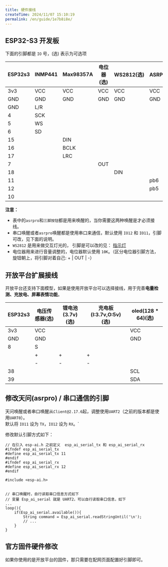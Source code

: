 ```yaml
---
title: 硬件接线
createTime: 2024/11/07 15:10:19
permalink: /en/guide/1e7b8i8e/
---
```


## ESP32-S3 开发板

下面的引脚都是 `IO` 号，(选) 表示为可选项

| ESP32s3 | INMP441 | Max98357A | 电位器(选) | WS2812(选) | ASRPRO(选) | 三脚按钮(选) |
| ------- | ------- | --------- | ---------- | ---------- | ---------- | ------------ |
| 3v3     | VCC     | VCC       | VCC        | VCC        | VCC        | VCC          |
| GND     | GND     | GND       | GND        | GND        | GND        | GND          |
| GND     | L/R     |           |            |            |            |              |
| 4       | SCK     |           |            |            |            |              |
| 5       | WS      |           |            |            |            |              |
| 6       | SD      |           |            |            |            |              |
| 15      |         | DIN       |            |            |            |              |
| 16      |         | BCLK      |            |            |            |              |
| 17      |         | LRC       |            |            |            |              |
| 7       |         |           | OUT        |            |            |              |
| 18      |         |           |            | DIN        |            |              |
| 11      |         |           |            |            | pb6        |              |
| 12      |         |           |            |            | pb5        |              |
| 10      |         |           |            |            |            | OUT          |


**注意：**
- 表中的`asrpro`和`三脚按钮`都是用来唤醒的，当你需要这两种唤醒是才必须接线。
- 串口唤醒或者`asrpro`唤醒都是使用串口来通信，默认使用 `IO12` 和 `IO11`，引脚可改，见下面的说明。
- `WS2812` 是用来做交互灯光的， 引脚是可以改的见： [指示灯](/example/led/)
- 电位器用来进行音量调整的，电位器默认使用 `10K`。（区分电位器引脚方法，旋钮朝上，将引脚对着自己: + | OUT | -）

## 开放平台扩展接线
开放平台还支持下面模型，如果是使用开放平台可以选择接线，用于完善**电量检测、充放电、屏幕表情功能**。

| ESP32s3 | 电压传感器(选) | 锂电池(3.7v)(选) | 充电板(I:3.7v,O:5v)(选) | oled(128 * 64)(选) |
| ------- | -------------- | ------------ | ------------------- | -------------- |
| 3v3     | VCC            |              |                     | VCC            |
| GND     | GND            |              |                     | GND            |
| 8       | S              |              |                     |                |
|         | +              | +            | +                   |                |
|         | -              | -            | -                   |                |
| 38      |                |              |                     | SCL            |
| 39      |                |              |                     | SDA            |



## 修改天问(asrpro) / 串口通信的引脚

天问唤醒或者串口唤醒从`Client@2.17.6`起，调整使用`UART2`（之前的版本都是使用`UART0`）。     
默认将 `IO11` 设为 `TX`，`IO12` 设为 `RX`。`


修改默认引脚方式如下：
```
// 在引入 esp-ai.h 之前定义  esp_ai_serial_tx 和 esp_ai_serial_rx
#ifndef esp_ai_serial_tx
#define esp_ai_serial_tx 11
#endif 
#ifndef esp_ai_serial_rx
#define esp_ai_serial_rx 12
#endif

#include <esp-ai.h> 


// 串口唤醒时，自行读取串口信息方式如下
// 变量 Esp_ai_serial 就是 UART2，可以自行读取串口信息，如下
...
loop(){
    if(Esp_ai_serial.available()){ 
        String command = Esp_ai_serial.readStringUntil('\n'); 
        // ...
    }
}
```




## 官方固件硬件修改
如果你使用的是开放平台的固件，那只需要在配网页面配置好引脚即可。

